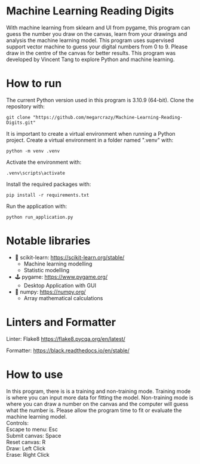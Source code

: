 # Machine Learning Reading Digits
With machine learning from sklearn and UI from pygame, this program can guess the number you draw on the canvas, learn from your drawings and analysis the machine learning model. This program uses supervised support vector machine to guess your digital numbers from 0 to 9. Please draw in the centre of the canvas for better results. This program was developed by Vincent Tang to explore Python and machine learning.

# How to run
The current Python version used in this program is 3.10.9 (64-bit).
Clone the repository with:
```
git clone "https://github.com/megarcrazy/Machine-Learning-Reading-Digits.git"
```

It is important to create a virtual environment when running a Python project. Create a virtual environment in a folder named ".venv" with:
```
python -m venv .venv
```
Activate the environment with:
```
.venv\scripts\activate
```
Install the required packages with:
```
pip install -r requirements.txt
```
Run the application with:
```
python run_application.py
```

# Notable libraries
* :robot: scikit-learn: https://scikit-learn.org/stable/
  * Machine learning modelling
  * Statistic modelling
* :joystick: pygame: https://www.pygame.org/
  * Desktop Application with GUI
* :abacus: numpy: https://numpy.org/
  * Array mathematical calculations
# Linters and Formatter
Linter: Flake8 https://flake8.pycqa.org/en/latest/

Formatter: https://black.readthedocs.io/en/stable/

# How to use
In this program, there is is a training and non-training mode. Training mode is where you can input more data for fitting the model. Non-training mode is where you can draw a number on the canvas and the computer will guess what the number is.
Please allow the program time to fit or evaluate the machine learning model. <br />
Controls: <br />
Escape to menu: Esc <br />
Submit canvas: Space <br />
Reset canvas: R <br />
Draw: Left Click <br />
Erase: Right Click <br />
